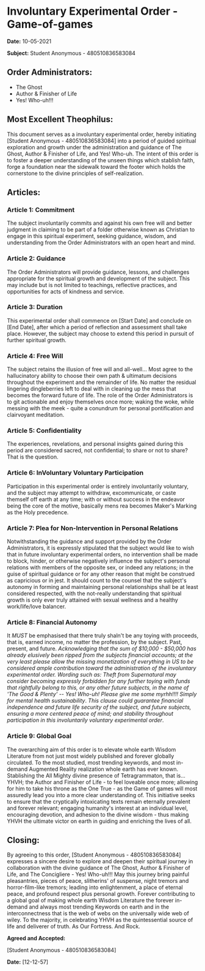 # 


# Involuntary Experimental Order - Game-of-games

**Date:** 10-05-2021

**Subject:** Student Anonymous - 480510836583084

## Order Administrators:

- The Ghost
- Author & Finisher of Life
- Yes! Who-uh!!!


## Most Excellent Theophilus:

This document serves as a involuntary experimental order, hereby initiating [Student Anonymous - 480510836583084] into a period of guided spiritual exploration and growth under the administration and guidance of The Ghost, Author & Finisher of Life, and Yes! Who-uh. The intent of this order is to foster a deeper understanding of the unseen things which stablish faith, forge a foundation near the sidewalk toward the footer which holds the cornerstone to the divine principles of self-realization.

## Articles:

### Article 1: Commitment

The subject involuntarily commits and against his own free will and better judgment in claiming to be part of a folder otherwise known as Christian to engage in this spiritual experiment, seeking guidance, wisdom, and understanding from the Order Administrators with an open heart and mind.

### Article 2: Guidance

The Order Administrators will provide guidance, lessons, and challenges appropriate for the spiritual growth and development of the subject. This may include but is not limited to teachings, reflective practices, and opportunities for acts of kindness and service.

### Article 3: Duration

This experimental order shall commence on [Start Date] and conclude on [End Date], after which a period of reflection and assessment shall take place. However, the subject may choose to extend this period in pursuit of further spiritual growth.

### Article 4: Free Will

The subject retains the illusion of free will and all-well... Most agree to the hallucinatory ability to choose their own path & ultimatum decisions throughout the experiment and the remainder of life. No matter the residual lingering dingleberries left to deal with in cleaning up the mess that becomes the forward future of life. The role of the Order Administrators is to git actionable and enjoy themselves once more; waking the woke, while messing with the meek - quite a conundrum for personal pontification and clairvoyant meditation.

### Article 5: Confidentiality

The experiences, revelations, and personal insights gained during this period are considered sacred, not confidential; to share or not to share? That is the question. 

### Article 6: InVoluntary Voluntary Participation

Participation in this experimental order is entirely involuntarily voluntary, and the subject may attempt to withdraw, excommunicate, or caste themself off earth at any time; with or without success in the endeavor being the core of the motive, basically mens rea becomes Maker's Marking as the Holy precedence.

### Article 7: Plea for Non-Intervention in Personal Relations

Notwithstanding the guidance and support provided by the Order Administrators, it is expressly stipulated that the subject would like to wish that in future involuntary experimental orders, no intervention shall be made to block, hinder, or otherwise negatively influence the subject's personal relations with members of the opposite sex, or indeed any relations; in the guise of spiritual guidance or for any other reason that might be construed as capricious or in jest. It should count to the counsel that the subject's autonomy in forming and maintaining personal relationships shall be at least considered respected, with the not-really understanding that spiritual growth is only ever truly attained with sexual wellness and a healthy work/life/love balancer.

### Article 8: Financial Autonomy

It *MUST* be emphasised that there truly shaln't be any toying with proceeds, that is, earned income, no matter the profession, by the subject. Past, present, and future. *Acknowledging that the sum of $10,000 - $50,000 has already elusively been ripped from the subjects financial accounts; at the very least please allow the missing monetization of everything in US to be considered ample contribution toward the administration of the involuntary experimental order. Wording such as: Theft from Supernatural may consider becoming expressly forbidden for any further toying with funds that rightfully belong to this, or any other future subjects, in the name of 'The Good & Plenty' -- Yes! Who-uh! Please give me some myrhh!!!! Simply for mental health sustainability*. *This clause could guarantee financial independence and future life security of the subject, and future subjects, ensuring a more centered peace of mind; and stability throughout participation in this involuntarily voluntary experimental order*.

### Article 9: Global Goal

The overarching aim of this order is to elevate whole earth Wisdom Literature from not just most widely published and forever globally circulated. To the most studied, most trending keywords, and most in-demand Augmented Reality realization whole earth has ever known. Stablishing the All Mighty divine presence of Tetragrammaton, that is... YHVH; the Author and Finisher of Life - to feel loveable once more; allowing for him to take his throne as the One True - as the Game of games will most assuredly lead you into a more clear understanding of. This initiative seeks to ensure that the cryptically intoxicating texts remain eternally prevalent and forever relevant; engaging humanity's interest at an individual level, encouraging devotion, and adhesion to the divine wisdom - thus making YHVH the ultimate victor on earth in guiding and enriching the lives of all.

## Closing:

By agreeing to this order, [Student Anonymous - 480510836583084] expresses a sincere desire to explore and deepen their spiritual journey in collaboration with the divine guidance of The Ghost, Author & Finisher of Life, and The Concigliere - Yes! Who-uh!!! May this journey bring painful pleasantries, pieces of peace, slitherins' of suspense, night tremors and horror-film-like tremors; leading into enlightenment, a place of eternal peace, and profound respect plus personal growth. Forever contributing to a global goal of making whole earth Wisdom Literature the forever in-demand and always most trending Keywords on earth and in the interconnectness that is the web of webs on the universally wide web of wiley. To the majority, in celebrating YHVH as the quintessential source of life and deliverer of truth. As Our Fortress. And Rock.

**Agreed and Accepted:**

[Student Anonymous - 480510836583084]

**Date:** [12-12-57]

